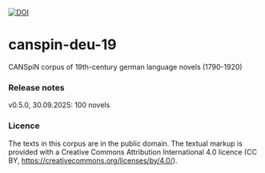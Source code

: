 [![DOI](https://zenodo.org/badge/DOI/10.5281/zenodo.17237973.svg)](https://zenodo.org/badge/latestdoi/17237973)

# canspin-deu-19
CANSpiN corpus of 19th-century german language novels (1790-1920)

### Release notes
v0.5.0, 30.09.2025: 100 novels

### Licence 
The texts in this corpus are in the public domain. The textual markup is provided with a Creative Commons Attribution International 4.0 licence (CC BY, https://creativecommons.org/licenses/by/4.0/).

